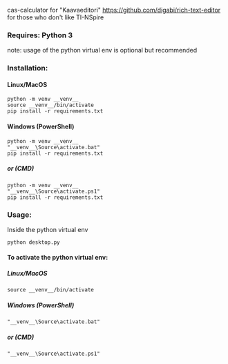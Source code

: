 cas-calculator for "Kaavaeditori" https://github.com/digabi/rich-text-editor for those who don't like TI-NSpire

### Requires: Python 3
note: usage of the python virtual env is optional but recommended 

### Installation:
#### Linux/MacOS
```
python -m venv __venv__
source __venv__/bin/activate
pip install -r requirements.txt
```

#### Windows (PowerShell)
```
python -m venv __venv__
"__venv__\Source\activate.bat"
pip install -r requirements.txt
```
##### or (CMD)
```
python -m venv __venv__
"__venv__\Source\activate.ps1"
pip install -r requirements.txt
```

### Usage:
Inside the python virtual env
```
python desktop.py
```
#### To activate the python virtual env:
##### Linux/MacOS
```
source __venv__/bin/activate
```

##### Windows (PowerShell)
```
"__venv__\Source\activate.bat"
```
##### or (CMD)
```
"__venv__\Source\activate.ps1"
```
